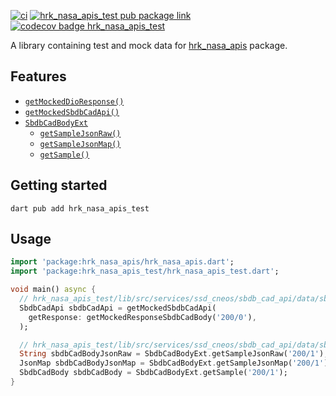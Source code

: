 [![ci][ci-badge]][ci-link]
[![hrk_nasa_apis_test pub package link][pub-badge-hrk_nasa_apis_test]][pub-link-hrk_nasa_apis_test]
[![codecov badge hrk_nasa_apis_test][codecov-badge-hrk_nasa_apis_test]][codecov-link-hrk_nasa_apis]

A library containing test and mock data for [hrk_nasa_apis][pub-link-hrk_nasa_apis] package.

## Features

- [`getMockedDioResponse()`]
- [`getMockedSbdbCadApi()`]
- [`SbdbCadBodyExt`]
  - [`getSampleJsonRaw()`]
  - [`getSampleJsonMap()`]
  - [`getSample()`]

## Getting started

```console
dart pub add hrk_nasa_apis_test
```

## Usage

```dart
import 'package:hrk_nasa_apis/hrk_nasa_apis.dart';
import 'package:hrk_nasa_apis_test/hrk_nasa_apis_test.dart';

void main() async {
  // hrk_nasa_apis_test/lib/src/services/ssd_cneos/sbdb_cad_api/data/sbdb_cad_body/sample/200/0.json
  SbdbCadApi sbdbCadApi = getMockedSbdbCadApi(
    getResponse: getMockedResponseSbdbCadBody('200/0'),
  );

  // hrk_nasa_apis_test/lib/src/services/ssd_cneos/sbdb_cad_api/data/sbdb_cad_body/sample/200/1.json
  String sbdbCadBodyJsonRaw = SbdbCadBodyExt.getSampleJsonRaw('200/1');
  JsonMap sbdbCadBodyJsonMap = SbdbCadBodyExt.getSampleJsonMap('200/1');
  SbdbCadBody sbdbCadBody = SbdbCadBodyExt.getSample('200/1');
}
```


[ci-badge]: https://github.com/hrishikesh-kadam/hrk_nasa_apis.dart/actions/workflows/ci.yaml/badge.svg
[ci-link]: https://github.com/hrishikesh-kadam/hrk_nasa_apis.dart/actions/workflows/ci.yaml
[pub-badge-hrk_nasa_apis_test]: https://img.shields.io/pub/v/hrk_nasa_apis_test.svg
[pub-link-hrk_nasa_apis_test]: https://pub.dev/packages/hrk_nasa_apis_test
[codecov-badge-hrk_nasa_apis_test]: https://codecov.io/gh/hrishikesh-kadam/hrk_nasa_apis.dart/branch/main/graph/badge.svg?flag=hrk_nasa_apis_test
[codecov-link-hrk_nasa_apis]: https://codecov.io/gh/hrishikesh-kadam/hrk_nasa_apis.dart
[pub-link-hrk_nasa_apis]: https://pub.dev/packages/hrk_nasa_apis
[`getMockedDioResponse()`]: https://pub.dev/documentation/hrk_nasa_apis_test/latest/hrk_nasa_apis_test/getMockedDioResponse.html
[`getMockedSbdbCadApi()`]: https://pub.dev/documentation/hrk_nasa_apis_test/latest/hrk_nasa_apis_test/getMockedSbdbCadApi.html
[`SbdbCadBodyExt`]: https://pub.dev/documentation/hrk_nasa_apis_test/latest/hrk_nasa_apis_test/SbdbCadBodyExt.html
[`getSampleJsonRaw()`]: https://pub.dev/documentation/hrk_nasa_apis_test/latest/hrk_nasa_apis_test/SbdbCadBodyExt/getSampleJsonRaw.html
[`getSampleJsonMap()`]: https://pub.dev/documentation/hrk_nasa_apis_test/latest/hrk_nasa_apis_test/SbdbCadBodyExt/getSampleJsonMap.html
[`getSample()`]: https://pub.dev/documentation/hrk_nasa_apis_test/latest/hrk_nasa_apis_test/SbdbCadBodyExt/getSample.html
